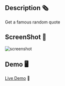 ## Description 🗞️
Get a famous random quote

## ScreenShot 📸
![screenshot](https://res.cloudinary.com/dqxtoises/image/upload/v1645980484/screenshot_lo6e8x.png)

## Demo 🖥️

[Live Demo](https://grayturtle01.github.io/react-quotes/) 🚀



